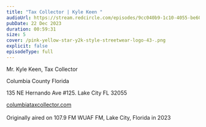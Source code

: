 ```yaml
---
title: "Tax Collector | Kyle Keen "
audioUrl: https://stream.redcircle.com/episodes/9cc040b9-1c10-4055-be60-cd9b6012252d/stream.mp3
pubDate: 22 Dec 2023
duration: 00:59:31
size: 5
cover: /pink-yellow-star-y2k-style-streetwear-logo-43-.png
explicit: false
episodeType: full
---
```

Mr. Kyle Keen, Tax Collector

Columbia County Florida 

135 NE Hernando Ave #125. Lake City FL 32055

[columbiataxcollector.com](http://columbiataxcollector.com/)\
\
Originally aired on 107.9 FM WUAF FM, Lake City, Florida in 2023